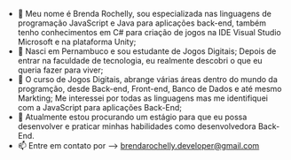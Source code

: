 - 👋 Meu nome é Brenda Rochelly, sou especializada nas linguagens de programação JavaScript e Java para aplicações back-end, também tenho conhecimentos em C# para criação de jogos na IDE Visual Studio Microsoft e na plataforma Unity;
- 👀 Nasci em Pernambuco e sou estudante de Jogos Digitais; Depois de entrar na faculdade de tecnologia, eu realmente descobri o que eu queria fazer para viver;
- 🌱 O curso de Jogos Digitais, abrange várias áreas dentro do mundo da programção, desde Back-end, Front-end, Banco de Dados e até mesmo Markting; Me interessei por todas as linguagens mas me identifiquei com a JavaScript para aplicações Back-End;
- 💞️ Atualmente estou procurando um estágio para que eu possa desenvolver e praticar minhas habilidades como desenvolvedora Back-End.
- 📫 Entre em contato por --> brendarochelly.developer@gmail.com

<!---
BrendaRochelly-developer/BrendaRochelly-developer is a ✨ special ✨ repository because its `README.md` (this file) appears on your GitHub profile.
You can click the Preview link to take a look at your changes.
--->
